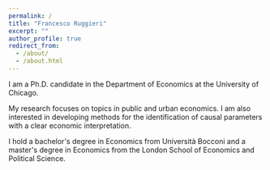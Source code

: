 ```yaml
---
permalink: /
title: "Francesco Ruggieri"
excerpt: ""
author_profile: true
redirect_from: 
  - /about/
  - /about.html
---
```



I am a Ph.D. candidate in the Department of Economics at the University of Chicago.

My research focuses on topics in public and urban economics. I am also interested in developing methods for the identification of causal parameters with a clear economic interpretation.

I hold a bachelor's degree in Economics from Universit&agrave; Bocconi and a master's degree in Economics from the London School of Economics and Political Science.